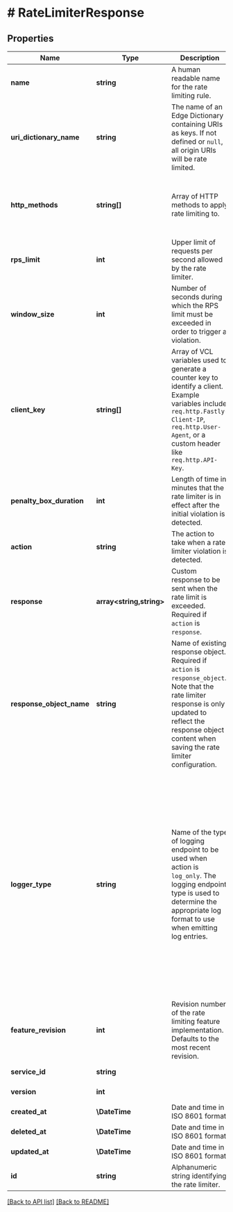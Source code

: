 # # RateLimiterResponse

## Properties

Name | Type | Description | Notes
------------ | ------------- | ------------- | -------------
**name** | **string** | A human readable name for the rate limiting rule. | [optional] 
**uri_dictionary_name** | **string** | The name of an Edge Dictionary containing URIs as keys. If not defined or `null`, all origin URIs will be rate limited. | [optional] 
**http_methods** | **string[]** | Array of HTTP methods to apply rate limiting to. | [optional]  [one of: 'HEAD', 'OPTIONS', 'GET', 'POST', 'PUT', 'PATCH', 'DELETE', 'TRACE']
**rps_limit** | **int** | Upper limit of requests per second allowed by the rate limiter. | [optional] 
**window_size** | **int** | Number of seconds during which the RPS limit must be exceeded in order to trigger a violation. | [optional]  [one of: 1, 10, 60]
**client_key** | **string[]** | Array of VCL variables used to generate a counter key to identify a client. Example variables include `req.http.Fastly-Client-IP`, `req.http.User-Agent`, or a custom header like `req.http.API-Key`. | [optional] 
**penalty_box_duration** | **int** | Length of time in minutes that the rate limiter is in effect after the initial violation is detected. | [optional] 
**action** | **string** | The action to take when a rate limiter violation is detected. | [optional]  [one of: 'response', 'response_object', 'log_only']
**response** | **array&lt;string,string&gt;** | Custom response to be sent when the rate limit is exceeded. Required if `action` is `response`. | [optional] 
**response_object_name** | **string** | Name of existing response object. Required if `action` is `response_object`. Note that the rate limiter response is only updated to reflect the response object content when saving the rate limiter configuration. | [optional] 
**logger_type** | **string** | Name of the type of logging endpoint to be used when action is `log_only`. The logging endpoint type is used to determine the appropriate log format to use when emitting log entries. | [optional]  [one of: 'azureblob', 'bigquery', 'cloudfiles', 'datadog', 'digitalocean', 'elasticsearch', 'ftp', 'gcs', 'googleanalytics', 'heroku', 'honeycomb', 'http', 'https', 'kafka', 'kinesis', 'logentries', 'loggly', 'logshuttle', 'newrelic', 'newrelicotlp', 'openstack', 'papertrail', 'pubsub', 's3', 'scalyr', 'sftp', 'splunk', 'stackdriver', 'sumologic', 'syslog']
**feature_revision** | **int** | Revision number of the rate limiting feature implementation. Defaults to the most recent revision. | [optional] 
**service_id** | **string** |  | [optional] [readonly] 
**version** | **int** |  | [optional] [readonly] 
**created_at** | **\DateTime** | Date and time in ISO 8601 format. | [optional] [readonly] 
**deleted_at** | **\DateTime** | Date and time in ISO 8601 format. | [optional] [readonly] 
**updated_at** | **\DateTime** | Date and time in ISO 8601 format. | [optional] [readonly] 
**id** | **string** | Alphanumeric string identifying the rate limiter. | [optional] 


[[Back to API list]](../../README.md#endpoints) [[Back to README]](../../README.md)
